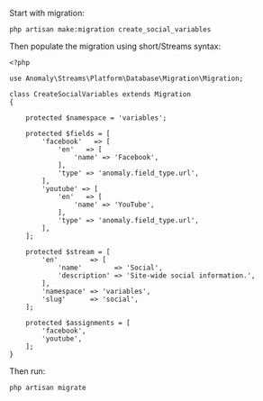 Start with migration:

    php artisan make:migration create_social_variables

Then populate the migration using short/Streams syntax:

    <?php

    use Anomaly\Streams\Platform\Database\Migration\Migration;

    class CreateSocialVariables extends Migration
    {

        protected $namespace = 'variables';

        protected $fields = [
            'facebook'   => [
                'en'   => [
                    'name' => 'Facebook',
                ],
                'type' => 'anomaly.field_type.url',
            ],
            'youtube' => [
                'en'   => [
                    'name' => 'YouTube',
                ],
                'type' => 'anomaly.field_type.url',
            ],
        ];

        protected $stream = [
            'en'        => [
                'name'        => 'Social',
                'description' => 'Site-wide social information.',
            ],
            'namespace' => 'variables',
            'slug'      => 'social',
        ];

        protected $assignments = [
            'facebook',
            'youtube',
        ];
    }

Then run:

    php artisan migrate
